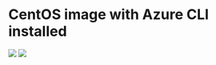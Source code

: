 # CentOS image with Azure CLI installed

<a href="https://portal.azure.com/#create/Microsoft.Template/uri/https%3A%2F%2Fraw.githubusercontent.com%2Fdanielurbina%2Fazure-templates%2Fmaster%2FCentOSWithCLI%2Fazuredeploy.json" target="_blank"><img src="http://azuredeploy.net/deploybutton.png"/></a>
<a href="http://armviz.io/#/?load=https%3A%2F%2Fraw.githubusercontent.com%2Fdanielurbina%2Fazure-templates%2Fmaster%2FCentOSWithCLI%2Fazuredeploy.json" target="_blank">
    <img src="http://armviz.io/visualizebutton.png"/>
</a>
